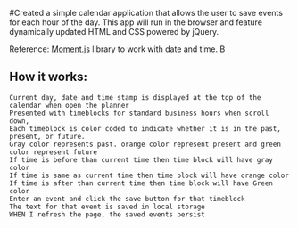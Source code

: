 #Created a simple calendar application that allows the user to save events for each hour of the day. This app will run in the browser and feature dynamically updated HTML and CSS powered by jQuery.

Reference: [Moment.js](https://momentjs.com/) library to work with date and time. B

## How it works:

```
Current day, date and time stamp is displayed at the top of the calendar when open the planner
Presented with timeblocks for standard business hours when scroll down, 
Each timeblock is color coded to indicate whether it is in the past, present, or future.
Gray color represents past. orange color represent present and green color represent future
If time is before than current time then time block will have gray color
If time is same as current time then time block will have orange color
If time is after than current time then time block will have Green color
Enter an event and click the save button for that timeblock
The text for that event is saved in local storage
WHEN I refresh the page, the saved events persist
```
